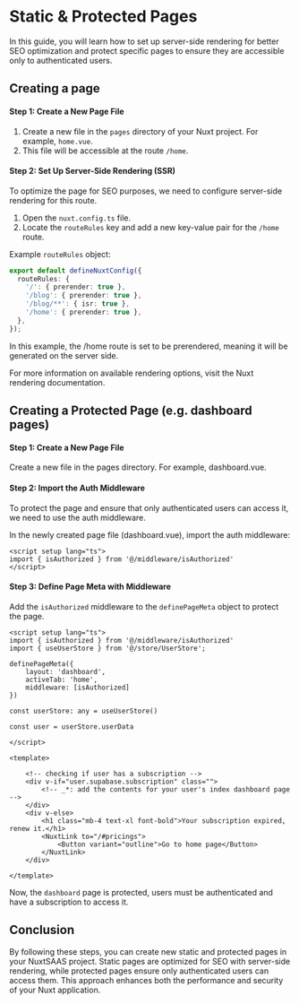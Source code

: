 # Static & Protected Pages

In this guide, you will learn how to set up server-side rendering for better SEO optimization and protect specific pages to ensure they are accessible only to authenticated users.

## Creating a page

#### Step 1: Create a New Page File

1. Create a new file in the `pages` directory of your Nuxt project. For example, `home.vue`.
2. This file will be accessible at the route `/home`.

#### Step 2: Set Up Server-Side Rendering (SSR)

To optimize the page for SEO purposes, we need to configure server-side rendering for this route.

1. Open the `nuxt.config.ts` file.
2. Locate the `routeRules` key and add a new key-value pair for the `/home` route.

Example `routeRules` object:

```typescript
export default defineNuxtConfig({
  routeRules: {
    '/': { prerender: true },
    '/blog': { prerender: true },
    '/blog/**': { isr: true },
    '/home': { prerender: true },
  },
});
```

In this example, the /home route is set to be prerendered, meaning it will be generated on the server side.

For more information on available rendering options, visit the Nuxt rendering documentation.

## Creating a Protected Page (e.g. dashboard pages)

#### Step 1: Create a New Page File
Create a new file in the pages directory. For example, dashboard.vue.

#### Step 2: Import the Auth Middleware
To protect the page and ensure that only authenticated users can access it, we need to use the auth middleware.

In the newly created page file (dashboard.vue), import the auth middleware:

```vue
<script setup lang="ts">
import { isAuthorized } from '@/middleware/isAuthorized'
</script>
```

#### Step 3: Define Page Meta with Middleware

Add the `isAuthorized` middleware to the `definePageMeta` object to protect the page.

```vue
<script setup lang="ts">
import { isAuthorized } from '@/middleware/isAuthorized'
import { useUserStore } from '@/store/UserStore';

definePageMeta({
    layout: 'dashboard',
    activeTab: 'home',
    middleware: [isAuthorized]
})

const userStore: any = useUserStore()

const user = userStore.userData

</script>

<template>

    <!-- checking if user has a subscription -->
    <div v-if="user.supabase.subscription" class="">
        <!-- _*: add the contents for your user's index dashboard page  -->
    </div>
    <div v-else>
        <h1 class="mb-4 text-xl font-bold">Your subscription expired, renew it.</h1>
        <NuxtLink to="/#pricings">
            <Button variant="outline">Go to home page</Button>
        </NuxtLink>
    </div>

</template>
```

Now, the `dashboard` page is protected, users must be authenticated and have a subscription to access it.

## Conclusion
By following these steps, you can create new static and protected pages in your NuxtSAAS project. Static pages are optimized for SEO with server-side rendering, while protected pages ensure only authenticated users can access them. This approach enhances both the performance and security of your Nuxt application.
